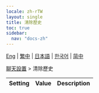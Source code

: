 ```yaml
---
locale: zh-rTW
layout: single
title: 清除歷史
toc: true
sidebar:
  nav: "docs-zh"
---
```

[Eng](/dancexr/menu/2025.4/chat/clear_history) | [繁中](/tw/dancexr/menu/2025.4/chat/clear_history) | [日本語](/jp/dancexr/menu/2025.4/chat/clear_history) | [한국어](/kr/dancexr/menu/2025.4/chat/clear_history) | [简中](/zh/dancexr/menu/2025.4/chat/clear_history)

[聊天設置](../menu#聊天設置) > 清除歷史



| Setting | Value | Description |
| :--- | --- | :--- |
